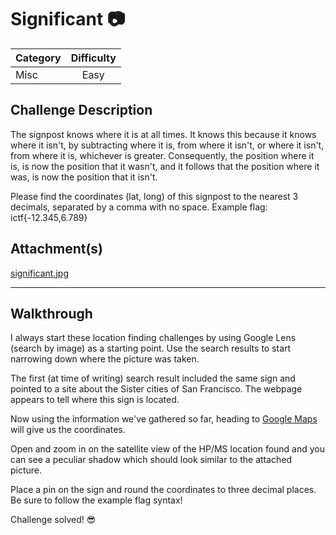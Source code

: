 # Significant :camera:

| Category | Difficulty |
| ---------|:----------:|
| Misc     | Easy       |

## Challenge Description
The signpost knows where it is at all times. It knows this because it knows where it isn't, by subtracting where it is, from where it isn't, or where it isn't, from where it is, whichever is greater. Consequently, the position where it is, is now the position that it wasn't, and it follows that the position where it was, is now the position that it isn't.

Please find the coordinates (lat, long) of this signpost to the nearest 3 decimals, separated by a comma with no space. Example flag: ictf{-12.345,6.789}

## Attachment(s)
[significant.jpg](https://github.com/ImaginaryCTF/ImaginaryCTF-2025-Challenges/blob/38ac5e6f7017683f906bcb1d8eb811096ee95b95/Misc/significant/dist/significant.jpg)

***

## Walkthrough
I always start these location finding challenges by using Google Lens (search by image) as a starting point. Use the search results to start narrowing down where the picture was taken.

The first (at time of writing) search result included the same sign and pointed to a site about the Sister cities of San Francisco. The webpage appears to tell where this sign is located.

Now using the information we've gathered so far, heading to [Google Maps](https://www.google.com/maps) will give us the coordinates.

Open and zoom in on the satellite view of the HP/MS location found and you can see a peculiar shadow which should look similar to the attached picture.

Place a pin on the sign and round the coordinates to three decimal places. Be sure to follow the example flag syntax!

Challenge solved! :sunglasses:

